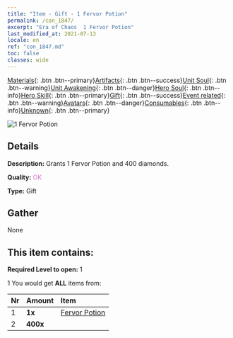 ```yaml
---
title: "Item - Gift - 1 Fervor Potion"
permalink: /con_1847/
excerpt: "Era of Chaos  1 Fervor Potion"
last_modified_at: 2021-07-13
locale: en
ref: "con_1847.md"
toc: false
classes: wide
---
```

 [Materials](/Items/){: .btn .btn--primary}[Artifacts](/Items/Artifacts/){: .btn .btn--success}[Unit Soul](/Items/UnitSoul/){: .btn .btn--warning}[Unit Awakening](/Items/UnitAwakening/){: .btn .btn--danger}[Hero Soul](/Items/HeroSoul/){: .btn .btn--info}[Hero Skill](/Items/HeroSkill/){: .btn .btn--primary}[Gift](/Items/Gift/){: .btn .btn--success}[Event related](/Items/Events/){: .btn .btn--warning}[Avatars](/Items/Avatars/){: .btn .btn--danger}[Consumables](/Items/Consumables/){: .btn .btn--info}[Unknown](/Items/Unknown/){: .btn .btn--primary}

 ![1 Fervor Potion](/images/t/i_907470.png)

## Details
 **Description:** Grants 1 Fervor Potion and 400 diamonds.

 **Quality:** <span style="color: #DA70D6">OK</span>

 **Type:** Gift

## Gather

  None

## This item contains:

 **Required Level to open:** 1

 1 You would get **ALL** items  from:

  | Nr | Amount |     Item    |
  |:---|:-------|:------------|
  | 1 |  **1x** | [Fervor Potion](/Items/con_1850/) |  | 
  | 2 |  **400x** | <i class="fas fa-gem"/> |  | 
